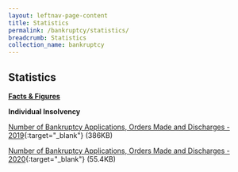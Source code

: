 ```yaml
---
layout: leftnav-page-content
title: Statistics
permalink: /bankruptcy/statistics/
breadcrumb: Statistics
collection_name: bankruptcy
---
```


Statistics
---

<u><b>Facts & Figures</b></u>

**Individual Insolvency**

[Number of Bankruptcy Applications, Orders Made and Discharges - 2019](/files/NumberofBankruptcyApplicationsOrdersMadeandDischarges(December19).pdf/){:target="_blank"} (386KB)

[Number of Bankruptcy Applications, Orders Made and Discharges - 2020](/files/NumberofBankruptcyApplicationsOrdersMadeandDischarges(March2020).pdf/){:target="_blank"} (55.4KB)
